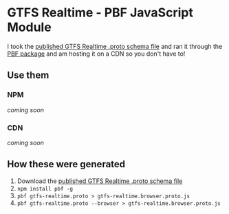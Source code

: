 # GTFS Realtime - PBF JavaScript Module

I took the [published GTFS Realtime .proto schema file](https://developers.google.com/transit/gtfs-realtime/gtfs-realtime-proto) and ran it through the [PBF package](https://www.npmjs.com/package/pbf) and am hosting it on a CDN so you don't have to!

## Use them

### NPM

*coming soon*

### CDN

*coming soon*

## How these were generated

1. Download the [published GTFS Realtime .proto schema file](https://developers.google.com/transit/gtfs-realtime/gtfs-realtime-proto)
2. `npm install pbf -g`
3. `pbf gtfs-realtime.proto > gtfs-realtime.browser.proto.js`
4. `pbf gtfs-realtime.proto --browser > gtfs-realtime.browser.proto.js`
